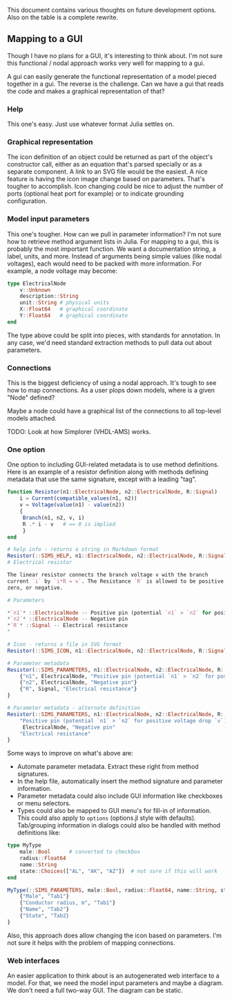 This document contains various thoughts on future development options.
Also on the table is a complete rewrite.


## Mapping to a GUI

Though I have no plans for a GUI, it's interesting to think about. I'm
not sure this functional / nodal approach works very well for mapping
to a gui.

A gui can easily generate the functional representation of a model
pieced together in a gui. The reverse is the challenge. Can we have a
gui that reads the code and makes a graphical representation of that?

### Help 

This one's easy. Just use whatever format Julia settles on.

### Graphical representation 

The icon definition of an object could be returned as part of the
object's constructor call, either as an equation that's parsed
specially or as a separate component. A link to an SVG file would be
the easiest. A nice feature is having the icon image change based on
parameters. That's tougher to accomplish. Icon changing could be nice
to adjust the number of ports (optional heat port for example) or to
indicate grounding configuration.

### Model input parameters 

This one's tougher. How can we pull in parameter information? I'm not
sure how to retrieve method argument lists in Julia. For mapping to a
gui, this is probably the most important function. We want a
documentation string, a label, units, and more. Instead of arguments
being simple values (like nodal voltages), each would need to be
packed with more information. For example, a node voltage may become:

``` .jl
type ElectricalNode
    v::Unknown
    description::String
    unit::String # physical units
    X::Float64   # graphical coordinate
    Y::Float64   # graphical coordinate
end
``` 

The type above could be split into pieces, with standards for
annotation. In any case, we'd need standard extraction methods to pull
data out about parameters.

### Connections

This is the biggest deficiency of using a nodal approach. It's tough
to see how to map connections. As a user plops down models, where is a
given "Node" defined?

Maybe a node could have a graphical list of the connections to all
top-level models attached.

TODO: Look at how Simplorer (VHDL-AMS) works. 

### One option

One option to including GUI-related metadata is to use method
definitions. Here is an example of a resistor definition along with
methods defining metadata that use the same signature, except with a
leading "tag".

```julia
function Resistor(n1::ElectricalNode, n2::ElectricalNode, R::Signal)
    i = Current(compatible_values(n1, n2))
    v = Voltage(value(n1) - value(n2))
    {
     Branch(n1, n2, v, i)
     R .* i - v   # == 0 is implied
     }
end

# help info - returns a string in Markdown format
Resistor(::SIMS_HELP, n1::ElectricalNode, n2::ElectricalNode, R::Signal) = "
# Electrical resistor

The linear resistor connects the branch voltage v with the branch
current `i` by `i*R = v`. The Resistance `R` is allowed to be positive,
zero, or negative.

# Parameters

*`n1`* ::ElectricalNode -- Positive pin (potential `n1` > `n2` for positive voltage drop `v`)
*`n2`* ::ElectricalNode -- Negative pin
*`R`* ::Signal -- Electrical resistance
"

# Icon - returns a file in SVG format
Resistor(::SIMS_ICON, n1::ElectricalNode, n2::ElectricalNode, R::Signal) = readall("img/resistor1.svg")

# Parameter metadata
Resistor(::SIMS_PARAMETERS, n1::ElectricalNode, n2::ElectricalNode, R::Signal) = {
    {"n1", ElectricalNode, "Positive pin (potential `n1` > `n2` for positive voltage drop `v`)"}
    {"n2", ElectricalNode, "Negative pin"}
    {"R", Signal, "Electrical resistance"}
}

# Parameter metadata - alternate definition
Resistor(::SIMS_PARAMETERS, n1::ElectricalNode, n2::ElectricalNode, R::Signal) = {
    "Positive pin (potential `n1` > `n2` for positive voltage drop `v`)"
     ElectricalNode, "Negative pin"
    "Electrical resistance"
}
```

Some ways to improve on what's above are:

* Automate parameter metadata. Extract these right from method
  signatures.
* In the help file, automatically insert the method signature and
  parameter information.
* Parameter metadata could also include GUI information like
  checkboxes or menu selectors.
* Types could also be mapped to GUI menu's for fill-in of information.
  This could also apply to `options` (options.jl style with defaults).
  Tab/grouping information in dialogs could also be handled with
  method definitions like:

```julia
type MyType
    male::Bool      # converted to checkbox
    radius::Float64
    name::String
    state::Choices(["AL", "AK", "AZ"])  # not sure if this will work
end

MyType(::SIMS_PARAMETERS, male::Bool, radius::Float64, name::String, state::Choices) = {
    {"Male", "Tab1"}
    {"Conductor radius, m", "Tab1"}
    {"Name", "Tab2"}
    {"State", "Tab2}
}

```

Also, this approach does allow changing the icon based on parameters.
I'm not sure it helps with the problem of mapping connections.

### Web interfaces

An easier application to think about is an autogenerated web interface
to a model. For that, we need the model input parameters and maybe a
diagram. We don't need a full two-way GUI. The diagram can be static.











